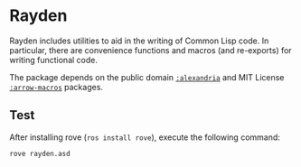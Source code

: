 # Rayden

Rayden includes utilities to aid in the writing of Common Lisp code.
In particular, there are convenience functions and macros (and 
re-exports) for writing functional code.

The package depends on the public domain 
[`:alexandria`](https://common-lisp.net/project/alexandria/) 
and MIT License 
[`:arrow-macros`](https://github.com/hipeta/arrow-macros/) packages.

## Test

After installing rove (`ros install rove`), execute the following command:

```
rove rayden.asd
```
